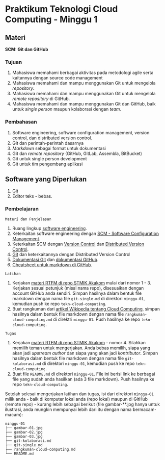 # Praktikum Teknologi Cloud Computing - Minggu 1

## Materi

**SCM: Git dan GitHub**

### Tujuan

1. Mahasiswa memahami berbagai aktivitas pada metodologi agile serta kaitannya dengan source code management
2. Mahasiswa memahami dan mampu menggunakan Git untuk mengelola *repository*.
3. Mahasiswa memahami dan mampu menggunakan Git untuk mengelola *remote repository* di GitHub.
4. Mahasiswa memahami dan mampu menggunakan Git dan GitHub, baik untuk *single person* maupun kolaborasi dengan *team*.

### Pembahasan

1. Software engineering, software configuration management, version control, dan distributed version control.
2. Git dan perintah-perintah dasarnya
3. *Markdown* sebagai format untuk dokumentasi
4. Git dan *remote repository* (GitHub, GitLab, Assembla, BitBucket)
5. Git untuk single person development
6. Git untuk tim pengembang aplikasi

## Software yang Diperlukan

1. [Git](https://git-scm.com)
2. Editor teks - bebas.

### Pembelajaran

```
Materi dan Penjelasan
```

1. Ruang lingkup [software engineering](https://en.wikipedia.org/wiki/Software_engineering).
2. Keterkaitan software engineering dengan [SCM - Software Configuration Management](https://en.wikipedia.org/wiki/Software_configuration_management).
3. Keterkaitan SCM dengan [Version Control](https://en.wikipedia.org/wiki/Version_control) dan [Distributed Version Control](https://en.wikipedia.org/wiki/Distributed_version_control).
4. [Git](https://en.wikipedia.org/wiki/Git) dan keterkaitannya dengan Distributed Version Control
5. [Dokumentasi Git](https://git-scm.com/doc) dan [dokumentasi GitHub](https://help.github.com/en).
6. [Cheatsheet untuk markdown di GitHub](https://github.com/adam-p/markdown-here/wiki/Markdown-Cheatsheet#tables).

```
Latihan
```

1. Kerjakan [materi RTFM di repo STMIK Akakom](https://github.com/stmik-akakom/rtfm) mulai dari nomor 1 - 3. Kerjakan sesuai petunjuk (misal nama repo), disesuaikan dengan account GitHub anda sendiri. Simpan hasilnya dalam bentuk file markdown dengan nama file `git-single.md` di direktori `minggu-01`, kemudian push ke repo `tekn-cloud-computing`.
2. Buat rangkuman dari [artikel Wikipedia tentang Cloud Computing](https://en.wikipedia.org/wiki/Cloud_computing), simpan hasilnya dalam bentuk file markdown dengan nama file `rangkuman-cloud-computing.md` di direktri `minggu-01`. Push hasilnya ke repo `tekn-cloud-computing`.

```
Tugas
```

1. Kerjakan [materi RTFM di repo STMIK Akakom](https://github.com/stmik-akakom/rtfm) - nomor 4. Silahkan memilih teman untuk mengerjakan. Anda bebas memilih, siapa yang akan jadi *upstream author* dan siapa yang akan jadi *kontributor*. Simpan hasilnya dalam bentuk file markdown dengan nama file `git-kolaborasi.md` di direktori `minggu-01`, kemudian push ke repo `tekn-cloud-computing`.
2. Buat file `README.md` di direktori `minggu-01`. File ini berisi link ke berbagai file yang sudah anda hasilkan (ada 3 file markdown). Push hasilnya ke repo `tekn-cloud-computing`.

Setelah selesai mengerjakan latihan dan tugas, isi dari direktori `minggu-01` milik anda - baik di komputer lokal anda (repo lokal) maupun di GitHub (remote repo) - kurang lebih sebagai berikut (file gambar-**.jpg hanya untuk ilustrasi, anda mungkin mempunyai lebih dari itu dengan nama bermacam-macam):

```
minggu-01
├── gambar-01.jpg
├── gambar-02.jpg
├── gambar-03.jpg
├── git-kolaborasi.md
├── git-single.md
├── rangkuman-cloud-computing.md
└── README.md
